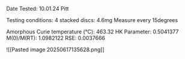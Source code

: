 Date Tested: 10.01.24 Pitt

Testing conditions:
4 stacked discs: 4.6mg
Measure every 15degrees

Amorphous Curie temperature (°C): 463.32
HK Parameter:  0.5041377
M(0)/M(RT): 1.0982122
RSE: 0.0037666 
<!-- PUBLISH STOP -->
![[Pasted image 20250617135628.png]]
